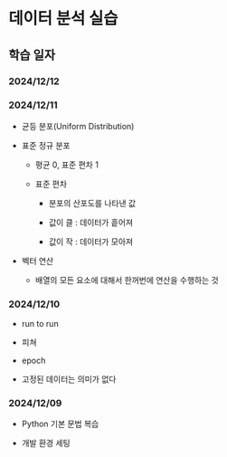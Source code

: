 # 데이터 분석 실습

## 학습 일자

### 2024/12/12

### 2024/12/11

- 균등 분포(Uniform Distribution)

- 표준 정규 분포

    - 평균 0, 표준 편차 1
    
    - 표준 편차

        - 분포의 산포도를 나타낸 값
        
        - 값이 클 : 데이터가 흩어져
        
        - 값이 작 : 데이터가 모아져

- 벡터 연산

    - 배열의 모든 요소에 대해서 한꺼번에 연산을 수행하는 것

### 2024/12/10

- run to run

- 피쳐

- epoch

- 고정된 데이터는 의미가 없다

### 2024/12/09

- Python 기본 문법 복습

- 개발 환경 세팅
